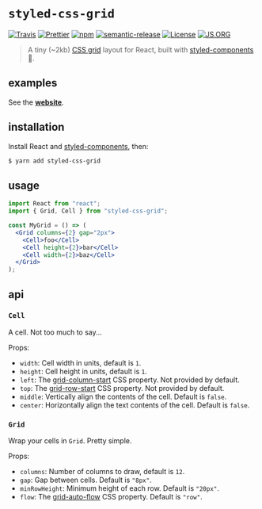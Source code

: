 # `styled-css-grid`

[![Travis](https://img.shields.io/travis/azz/styled-css-grid.svg?style=flat-square)](https://travis-ci.org/azz/styled-css-grid)
[![Prettier](https://img.shields.io/badge/styled_with-prettier-ff69b4.svg?style=flat-square)](https://github.com/prettier/prettier)
[![npm](https://img.shields.io/npm/v/styled-css-grid.svg?style=flat-square)](https://npmjs.org/styled-css-grid)
[![semantic-release](https://img.shields.io/badge/%20%20%F0%9F%93%A6%F0%9F%9A%80-semantic--release-e10079.svg?style=flat-square)](https://github.com/semantic-release/semantic-release)
[![License](https://img.shields.io/badge/license-MIT-blue.svg?style=flat-square)](LICENSE)
[![JS.ORG](https://img.shields.io/badge/js.org-dns-ffb400.svg?style=flat-square)](http://js.org)

> A tiny (~2kb) [CSS grid] layout for React, built with [styled-components] 💅.

## examples

See the **[website]**.

## installation

Install React and [styled-components], then:

```bash
$ yarn add styled-css-grid
```

## usage

```jsx
import React from "react";
import { Grid, Cell } from "styled-css-grid";

const MyGrid = () => (
  <Grid columns={2} gap="2px">
    <Cell>foo</Cell>
    <Cell height={2}>bar</Cell>
    <Cell width={2}>baz</Cell>
  </Grid>
);
```

## api

### `Cell`

A cell. Not too much to say...

Props:

* `width`: Cell width in units, default is `1`.
* `height`: Cell height in units, default is `1`.
* `left`: The [grid-column-start] CSS property. Not provided by default.
* `top`: The [grid-row-start] CSS property. Not provided by default.
* `middle`: Vertically align the contents of the cell. Default is `false`.
* `center`: Horizontally align the text contents of the cell. Default is `false`.

### `Grid`

Wrap your cells in `Grid`. Pretty simple.

Props:

* `columns`: Number of columns to draw, default is `12`.
* `gap`: Gap between cells. Default is `"8px"`.
* `minRowHeight`: Minimum height of each row. Default is `"20px"`.
* `flow`: The [grid-auto-flow] CSS property. Default is `"row"`.

[website]: https://styled-css-grid.js.org/
[CSS grid]: https://mdn.io/CSS_Grid_Layout
[styled-components]: https://github.com/styled-components/styled-components
[grid-auto-flow]: https://mdn.io/grid-auto-flow
[grid-row-start]: https://mdn.io/grid-row-start
[grid-column-start]: https://mdn.io/grid-column-start
